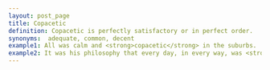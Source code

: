 ```yaml
---
layout: post_page
title: Copacetic
definition: Copacetic is perfectly satisfactory or in perfect order.
synonyms:  adequate, common, decent
example1: All was calm and <strong>copacetic</strong> in the suburbs.
example2: It was his philosophy that every day, in every way, was <strong>copacetic</strong>.
---
```

